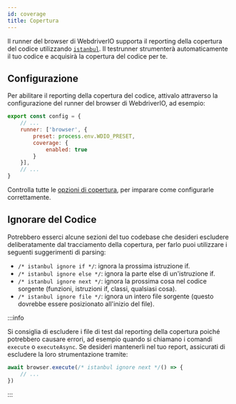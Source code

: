 ```yaml
---
id: coverage
title: Copertura
---
```


Il runner del browser di WebdriverIO supporta il reporting della copertura del codice utilizzando [`istanbul`](https://istanbul.js.org/). Il testrunner strumenterà automaticamente il tuo codice e acquisirà la copertura del codice per te.

## Configurazione

Per abilitare il reporting della copertura del codice, attivalo attraverso la configurazione del runner del browser di WebdriverIO, ad esempio:

```js title=wdio.conf.js
export const config = {
    // ...
    runner: ['browser', {
        preset: process.env.WDIO_PRESET,
        coverage: {
            enabled: true
        }
    }],
    // ...
}
```

Controlla tutte le [opzioni di copertura](/docs/runner#coverage-options), per imparare come configurarle correttamente.

## Ignorare del Codice

Potrebbero esserci alcune sezioni del tuo codebase che desideri escludere deliberatamente dal tracciamento della copertura, per farlo puoi utilizzare i seguenti suggerimenti di parsing:

- `/* istanbul ignore if */`: ignora la prossima istruzione if.
- `/* istanbul ignore else */`: ignora la parte else di un'istruzione if.
- `/* istanbul ignore next */`: ignora la prossima cosa nel codice sorgente (funzioni, istruzioni if, classi, qualsiasi cosa).
- `/* istanbul ignore file */`: ignora un intero file sorgente (questo dovrebbe essere posizionato all'inizio del file).

:::info

Si consiglia di escludere i file di test dal reporting della copertura poiché potrebbero causare errori, ad esempio quando si chiamano i comandi `execute` o `executeAsync`. Se desideri mantenerli nel tuo report, assicurati di escludere la loro strumentazione tramite:

```ts
await browser.execute(/* istanbul ignore next */() => {
    // ...
})
```

:::